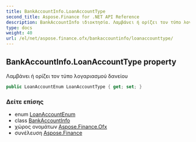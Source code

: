 ```yaml
---
title: BankAccountInfo.LoanAccountType
second_title: Aspose.Finance for .NET API Reference
description: BankAccountInfo ιδιοκτησία. Λαμβάνει ή ορίζει τον τύπο λογαριασμού δανείου
type: docs
weight: 40
url: /el/net/aspose.finance.ofx/bankaccountinfo/loanaccounttype/
---
```

## BankAccountInfo.LoanAccountType property

Λαμβάνει ή ορίζει τον τύπο λογαριασμού δανείου

```csharp
public LoanAccountEnum LoanAccountType { get; set; }
```

### Δείτε επίσης

* enum [LoanAccountEnum](../../loanaccountenum/)
* class [BankAccountInfo](../)
* χώρος ονομάτων [Aspose.Finance.Ofx](../../bankaccountinfo/)
* συνέλευση [Aspose.Finance](../../../)


